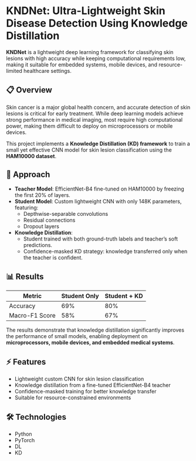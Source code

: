 # KNDNet: Ultra-Lightweight Skin Disease Detection Using Knowledge Distillation

**KNDNet** is a lightweight deep learning framework for classifying skin lesions with high accuracy while keeping computational requirements low, making it suitable for embedded systems, mobile devices, and resource-limited healthcare settings.

## 📋 Overview

Skin cancer is a major global health concern, and accurate detection of skin lesions is critical for early treatment. While deep learning models achieve strong performance in medical imaging, most require high computational power, making them difficult to deploy on microprocessors or mobile devices.

This project implements a **Knowledge Distillation (KD) framework** to train a small yet effective CNN model for skin lesion classification using the **HAM10000 dataset**.

## 🧠 Approach

- **Teacher Model**: EfficientNet-B4 fine-tuned on HAM10000 by freezing the first 20% of layers.
- **Student Model**: Custom lightweight CNN with only 148K parameters, featuring:
  - Depthwise-separable convolutions  
  - Residual connections  
  - Dropout layers
- **Knowledge Distillation**:
  - Student trained with both ground-truth labels and teacher’s soft predictions.  
  - Confidence-masked KD strategy: knowledge transferred only when the teacher is confident.

## 📊 Results

| Metric          | Student Only | Student + KD |
|-----------------|--------------|--------------|
| Accuracy        | 69%          | 80%       |
| Macro-F1 Score  | 58%          | 67%       |

The results demonstrate that knowledge distillation significantly improves the performance of small models, enabling deployment on **microprocessors, mobile devices, and embedded medical systems**.

## ⚡ Features

- Lightweight custom CNN for skin lesion classification  
- Knowledge distillation from a fine-tuned EfficientNet-B4 teacher  
- Confidence-masked training for better knowledge transfer  
- Suitable for resource-constrained environments  

## 🛠️ Technologies

- Python  
- PyTorch
- DL
- KD



